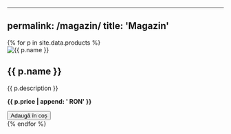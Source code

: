 
---
permalink: /magazin/
title: 'Magazin'
---

<link rel="preconnect" href="https://cdn.snipcart.com" />
<link rel="stylesheet" href="https://cdn.snipcart.com/themes/v3.6.1/default/snipcart.css" />

<div class="grid__wrapper">
{% for p in site.data.products %}
  <div class="archive__item">
    <div class="archive__item-teaser">
      <img src="{{ p.image }}" alt="{{ p.name }}">
    </div>
    <h2 class="archive__item-title">{{ p.name }}</h2>
    <p>{{ p.description }}</p>
    <p><strong>{{ p.price | append: ' RON' }}</strong></p>
    <button class="btn btn--primary snipcart-add-item"
            data-item-id="{{ p.id }}"
            data-item-price="{{ p.price }}"
            data-item-url="/magazin/"
            data-item-name="{{ p.name }}">
      Adaugă în coș
    </button>
  </div>
{% endfor %}
</div>

<div hidden id="snipcart" data-api-key="YOUR_SNIPCART_PUBLIC_API_KEY"></div>
<script async src="https://cdn.snipcart.com/themes/v3.6.1/default/snipcart.js"></script>
